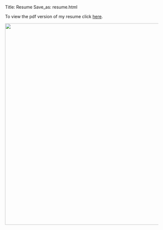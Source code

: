 Title: Resume
Save_as: resume.html

To view the pdf version of my resume click [here].

<center><img src="./pictures/Resume8.jpg" width="510" height="660" /></center>

[here]: https://github.com/slancas1/my_site/blob/master/Resume8.pdf
